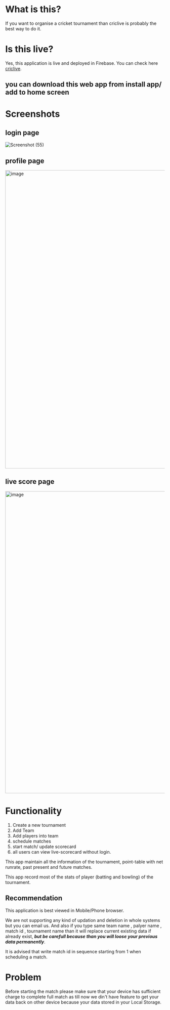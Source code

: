 # What is this?
If you want to organise a cricket tournament than criclive is probably the best way to do it.
# Is this live?
Yes, this application is live and deployed in Firebase. You can check here [criclive](https://criclive-b357f.web.app/).
<br>
## you can download this web app from install app/ add to home screen 
# Screenshots
## login page
![Screenshot (55)](https://github.com/sudama011/CRICLIVE/assets/85701247/4461e4ff-2345-4227-ac9d-26387646ed4f)

## profile page
<img width="943" alt="image" src="https://github.com/sudama011/CRICLIVE/assets/85701247/b4bce16c-6a64-4f8c-af64-8d076d2d6399">

## live score page
<img width="955" alt="image" src="https://github.com/sudama011/CRICLIVE/assets/85701247/61bf6a48-aeef-4d76-b443-1801957d20d6">

# Functionality
1. Create a new tournament
2. Add Team 
3. Add players into team 
4. schedule matches
5. start match/ update scorecard
6. all users can view live-scorecard without login.

This app maintain all the information of the tournament, point-table with net runrate, past present and future matches.

This app record most of the stats of player (batting and bowling) of the tournament.

## Recommendation

This application is best viewed in Mobile/Phone browser.
<br>
<p>We are not supporting any kind of updation and deletion in whole systems but you can email us.
And also if you type same team name , palyer name , match id , tournament name than it will replace current existing data if already exist, 
<b><i>but be carefull because than you will loose your previous data permanently</i></b>.</p>

It is advised that write match id in sequence starting from 1 when scheduling a match.
# Problem
<p>Before starting the match please make sure that your device has sufficient charge to complete full match 
as till now we din't have feature to get your data back on other device because your data stored in your Local Storage.</p>
